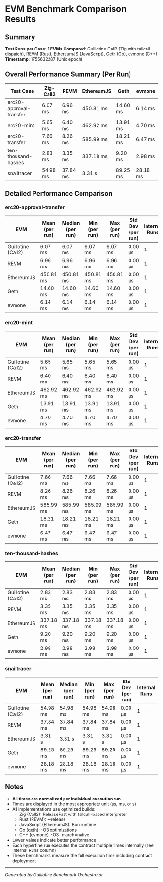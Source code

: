 # EVM Benchmark Comparison Results

## Summary

**Test Runs per Case**: 1
**EVMs Compared**: Guillotine Call2 (Zig with tailcall dispatch), REVM (Rust), EthereumJS (JavaScript), Geth (Go), evmone (C++)
**Timestamp**: 1755632287 (Unix epoch)

## Overall Performance Summary (Per Run)

| Test Case | Zig-Call2 | REVM | EthereumJS | Geth | evmone |
|-----------|-----------|------|------------|------|--------|
| erc20-approval-transfer   | 6.07 ms | 6.96 ms | 450.81 ms | 14.60 ms | 6.14 ms |
| erc20-mint                | 5.65 ms | 6.40 ms | 462.92 ms | 13.91 ms | 4.70 ms |
| erc20-transfer            | 7.66 ms | 8.26 ms | 585.99 ms | 18.21 ms | 6.47 ms |
| ten-thousand-hashes       | 2.83 ms | 3.35 ms | 337.18 ms | 9.20 ms | 2.98 ms |
| snailtracer               | 54.98 ms | 37.84 ms | 3.31 s | 89.25 ms | 28.18 ms |

## Detailed Performance Comparison

### erc20-approval-transfer

| EVM | Mean (per run) | Median (per run) | Min (per run) | Max (per run) | Std Dev (per run) | Internal Runs |
|-----|----------------|------------------|---------------|---------------|-------------------|---------------|
| Guillotine (Call2) | 6.07 ms | 6.07 ms | 6.07 ms | 6.07 ms | 0.00 μs |             1 |
| REVM        | 6.96 ms | 6.96 ms | 6.96 ms | 6.96 ms | 0.00 μs |             1 |
| EthereumJS  | 450.81 ms | 450.81 ms | 450.81 ms | 450.81 ms | 0.00 μs |             1 |
| Geth        | 14.60 ms | 14.60 ms | 14.60 ms | 14.60 ms | 0.00 μs |             1 |
| evmone      | 6.14 ms | 6.14 ms | 6.14 ms | 6.14 ms | 0.00 μs |             1 |

### erc20-mint

| EVM | Mean (per run) | Median (per run) | Min (per run) | Max (per run) | Std Dev (per run) | Internal Runs |
|-----|----------------|------------------|---------------|---------------|-------------------|---------------|
| Guillotine (Call2) | 5.65 ms | 5.65 ms | 5.65 ms | 5.65 ms | 0.00 μs |             1 |
| REVM        | 6.40 ms | 6.40 ms | 6.40 ms | 6.40 ms | 0.00 μs |             1 |
| EthereumJS  | 462.92 ms | 462.92 ms | 462.92 ms | 462.92 ms | 0.00 μs |             1 |
| Geth        | 13.91 ms | 13.91 ms | 13.91 ms | 13.91 ms | 0.00 μs |             1 |
| evmone      | 4.70 ms | 4.70 ms | 4.70 ms | 4.70 ms | 0.00 μs |             1 |

### erc20-transfer

| EVM | Mean (per run) | Median (per run) | Min (per run) | Max (per run) | Std Dev (per run) | Internal Runs |
|-----|----------------|------------------|---------------|---------------|-------------------|---------------|
| Guillotine (Call2) | 7.66 ms | 7.66 ms | 7.66 ms | 7.66 ms | 0.00 μs |             1 |
| REVM        | 8.26 ms | 8.26 ms | 8.26 ms | 8.26 ms | 0.00 μs |             1 |
| EthereumJS  | 585.99 ms | 585.99 ms | 585.99 ms | 585.99 ms | 0.00 μs |             1 |
| Geth        | 18.21 ms | 18.21 ms | 18.21 ms | 18.21 ms | 0.00 μs |             1 |
| evmone      | 6.47 ms | 6.47 ms | 6.47 ms | 6.47 ms | 0.00 μs |             1 |

### ten-thousand-hashes

| EVM | Mean (per run) | Median (per run) | Min (per run) | Max (per run) | Std Dev (per run) | Internal Runs |
|-----|----------------|------------------|---------------|---------------|-------------------|---------------|
| Guillotine (Call2) | 2.83 ms | 2.83 ms | 2.83 ms | 2.83 ms | 0.00 μs |             1 |
| REVM        | 3.35 ms | 3.35 ms | 3.35 ms | 3.35 ms | 0.00 μs |             1 |
| EthereumJS  | 337.18 ms | 337.18 ms | 337.18 ms | 337.18 ms | 0.00 μs |             1 |
| Geth        | 9.20 ms | 9.20 ms | 9.20 ms | 9.20 ms | 0.00 μs |             1 |
| evmone      | 2.98 ms | 2.98 ms | 2.98 ms | 2.98 ms | 0.00 μs |             1 |

### snailtracer

| EVM | Mean (per run) | Median (per run) | Min (per run) | Max (per run) | Std Dev (per run) | Internal Runs |
|-----|----------------|------------------|---------------|---------------|-------------------|---------------|
| Guillotine (Call2) | 54.98 ms | 54.98 ms | 54.98 ms | 54.98 ms | 0.00 μs |             1 |
| REVM        | 37.84 ms | 37.84 ms | 37.84 ms | 37.84 ms | 0.00 μs |             1 |
| EthereumJS  | 3.31 s | 3.31 s | 3.31 s | 3.31 s | 0.00 μs |             1 |
| Geth        | 89.25 ms | 89.25 ms | 89.25 ms | 89.25 ms | 0.00 μs |             1 |
| evmone      | 28.18 ms | 28.18 ms | 28.18 ms | 28.18 ms | 0.00 μs |             1 |


## Notes

- **All times are normalized per individual execution run**
- Times are displayed in the most appropriate unit (μs, ms, or s)
- All implementations use optimized builds:
  - Zig (Call2): ReleaseFast with tailcall-based interpreter
  - Rust (REVM): --release
  - JavaScript (EthereumJS): Bun runtime
  - Go (geth): -O3 optimizations
  - C++ (evmone): -O3 -march=native
- Lower values indicate better performance
- Each hyperfine run executes the contract multiple times internally (see Internal Runs column)
- These benchmarks measure the full execution time including contract deployment

---

*Generated by Guillotine Benchmark Orchestrator*

